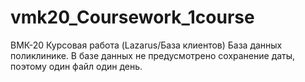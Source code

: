# vmk20_Coursework_1course
ВМК-20 Курсовая работа (Lazarus/База клиентов) База данных поликлинике. В базе данных не предусмотрено сохранение даты, поэтому один файл один день.
